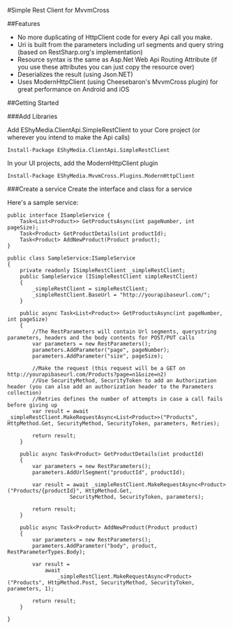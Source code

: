 #Simple Rest Client for MvvmCross

##Features
* No more duplicating of HttpClient code for every Api call you make.
* Uri is built from the parameters including url segments and query string (based on RestSharp.org's implementation)
* Resource syntax is the same as Asp.Net Web Api Routing Attribute (if you use these attributes you can just copy the resource over)
* Deserializes the result (using Json.NET)
* Uses ModernHttpClient (using Cheesebaron's MvvmCross plugin) for great performance on Android and iOS

##Getting Started

###Add Libraries

Add EShyMedia.ClientApi.SimpleRestClient to your Core project (or wherever you intend to make the Api calls)
 
```
Install-Package EShyMedia.ClientApi.SimpleRestClient
```

In your UI projects, add the ModernHttpClient plugin
```
Install-Package EShyMedia.MvvmCross.Plugins.ModernHttpClient
```

###Create a service
Create the interface and class for a service

Here's a sample service:
```
public interface ISampleService {
    Task<List<Product>> GetProductsAsync(int pageNumber, int pageSize);
    Task<Product> GetProductDetails(int productId);
    Task<Product> AddNewProduct(Product product);
}

public class SampleService:ISampleService
{
    private readonly ISimpleRestClient _simpleRestClient;
    public SampleService (ISimpleRestClient simpleRestClient) 
    {
        _simpleRestClient = simpleRestClient;
        _simpleRestClient.BaseUrl = "http://yourapibaseurl.com/";
    }

    public async Task<List<Product>> GetProductsAsync(int pageNumber, int pageSize) 
    {
        //The RestParameters will contain Url segments, querystring parameters, headers and the body contents for POST/PUT calls
        var parameters = new RestParameters();
        parameters.AddParameter("page", pageNumber);
        parameters.AddParameter("size", pageSize);

        //Make the request (this request will be a GET on http://yourapibaseurl.com/Products?page=n1&size=n2)
        //Use SecurityMethod, SecurityToken to add an Authorization header (you can also add an authorization header to the Parameters collection)
        //Retries defines the number of attempts in case a call fails before giving up
        var result = await _simpleRestClient.MakeRequestAsync<List<Product>>("Products", HttpMethod.Get, SecurityMethod, SecurityToken, parameters, Retries);

        return result;
    }

    public async Task<Product> GetProductDetails(int productId) 
    {
        var parameters = new RestParameters();
        parameters.AddUrlSegment("productId", productId);

        var result = await _simpleRestClient.MakeRequestAsync<Product>("Products/{productId}", HttpMethod.Get,
                    SecurityMethod, SecurityToken, parameters);

        return result;
    }

    public async Task<Product> AddNewProduct(Product product) 
    {
        var parameters = new RestParameters();
        parameters.AddParameter("body", product, RestParameterTypes.Body);

        var result =
            await
                _simpleRestClient.MakeRequestAsync<Product>("Products", HttpMethod.Post, SecurityMethod, SecurityToken, parameters, 1);

        return result;    
    }

}

```